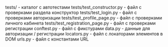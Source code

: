 tests/ - каталог с автотестами
tests/test_constructor.py - файл с проверками раздела конструктор
tests/test_login.py - файл с проверками авторизации
tests/test_profile_page.py - файл с проверками личного кабинета
tests/test_registration_page.py - файл с проверками регистрации
conftest.py - файл с фикстурами
data.py - данные для авторизации / регистрации
locators.py - файл с локаторами элементов в DOM
urls.py - файл с константами URL

 
 
